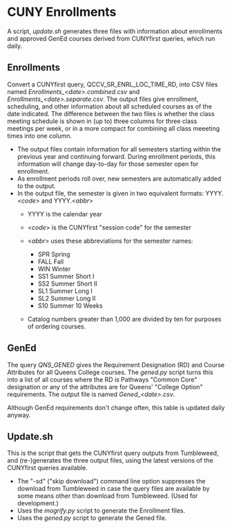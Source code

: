 # CUNY Enrollments

A script, *update.sh* generates three files with information about enrollments and approved GenEd courses derived from CUNYfirst queries, which run daily.

## Enrollments
Convert a CUNYfirst query, QCCV\_SR\_ENRL\_LOC\_TIME\_RD, into CSV files named
*Enrollments_&lt;date>.combined.csv* and *Enrollments_&lt;date>.separate.csv*. The output files give enrollment, scheduling, and other information about all scheduled courses as of the date indicated. The difference between the two files is whether the class meeting schedule is shown in (up to) three columns for three class meetings per week, or in a more compact for combining all class meeeting times into one column.

- The output files contain information for all semesters starting within the previous year and continuing forward. During enrollment periods, this information will change day-to-day for those semester open for enrollment.
- As enrollment periods roll over, new semesters are automatically added to the output.
- In the output file, the semester is given in two equivalent formats: YYYY.&lt;*code*> and YYYY.&lt;*abbr*>
    - YYYY is the calendar year
    - &lt;*code*> is the CUNYfirst "session code" for the semester
    - &lt;*abbr*> uses these abbreviations for the semester names:
        - SPR Spring
        - FALL Fall
        - WIN Winter
        - SS1 Summer Short I
        - SS2 Summer Short II
        - SL1 Summer Long I
        - SL2 Summer Long II
        - S10 Summer 10 Weeks

    - Catalog numbers greater than 1,000 are divided by ten for purposes of ordering courses.

## GenEd

The query *QNS\_GENED* gives the Requirement Designation (RD) and Course Attributes for all Queens College courses. The *gened.py* script turns this into a list of all courses where the RD is Pathways "Common Core" designation or any of the attributes are for Queens' "College Option" requirements. The output file is named *Gened\_&lt;date>.csv*.

Although GenEd requirements don't change often, this table is updated daily anyway.

## Update.sh

This is the script that gets the CUNYfirst query outputs from Tumbleweed, and (re-)generates the three output files, using the latest versions of the CUNYfirst queries available.

- The "-sd" ("skip download") command line option suppresses the download from Tumbleweed in case the query files are available by some means other than download from Tumbleweed. (Used for development.)
- Uses the *mogrify.py* script to generate the Enrollment files.
- Uses the *gened.py* script to generate the Gened file.